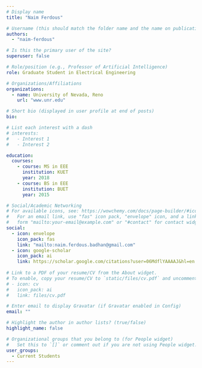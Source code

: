```yaml
---
# Display name
title: "Naim Ferdous"

# Username (this should match the folder name and the name on publications)
authors:
  - "naim-ferdous"

# Is this the primary user of the site?
superuser: false

# Role/position (e.g., Professor of Artificial Intelligence)
role: Graduate Student in Electrical Engineering

# Organizations/Affiliations
organizations:
  - name: University of Nevada, Reno
    url: "www.unr.edu"

# Short bio (displayed in user profile at end of posts)
bio:

# List each interest with a dash
# interests:
#   - Interest 1
#   - Interest 2

education:
  courses:
    - course: MS in EEE
      institution: KUET
      year: 2018
    - course: BS in EEE
      institution: BUET
      year: 2015

# Social/Academic Networking
# For available icons, see: https://wowchemy.com/docs/page-builder/#icons
#   For an email link, use "fas" icon pack, "envelope" icon, and a link in the
#   form "mailto:your-email@example.com" or "#contact" for contact widget.
social:
  - icon: envelope
    icon_pack: fas
    link: "mailto:naim.ferdous.badhan@gmail.com"
  - icon: google-scholar
    icon_pack: ai
    link: https://scholar.google.com/citations?user=06MdflYAAAAJ&hl=en
  
# Link to a PDF of your resume/CV from the About widget.
# To enable, copy your resume/CV to `static/files/cv.pdf` and uncomment the lines below.
# - icon: cv
#   icon_pack: ai
#   link: files/cv.pdf

# Enter email to display Gravatar (if Gravatar enabled in Config)
email: ""

# Highlight the author in author lists? (true/false)
highlight_name: false

# Organizational groups that you belong to (for People widget)
#   Set this to `[]` or comment out if you are not using People widget.
user_groups:
  - Current Students
---
```

